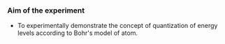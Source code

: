 ### Aim of the experiment
- To experimentally demonstrate the concept of quantization of energy levels according to Bohr's model of atom.
